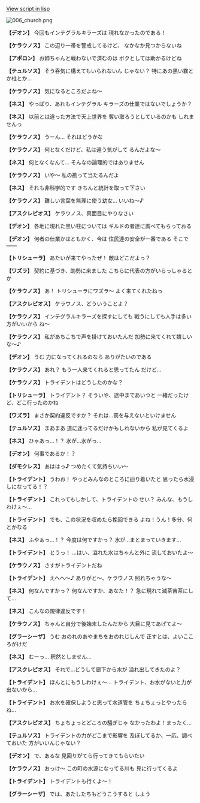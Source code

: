 [View script in lisp](../scripts/210141020.txt)

![006_church.png](../images/backgrounds/006_church.png)

**【デオン】**
今回もインテグラルキラーズは
現れなかったのである！

**【ケラウノス】**
この辺り一帯を警戒してるけど、
なかなか見つからないね

**【アポロン】**
お姉ちゃんと戦わないで済むのは
ボクとしては助かるけどね

**【テュルソス】**
そう呑気に構えてもいられないん
じゃない？
特にあの黒い霧とか柱とか…

**【ケラウノス】**
気になるところだよね～

**【ネス】**
やっぱり、あれもインテグラル
キラーズの仕業ではないでしょうか？

**【ネス】**
以前とは違った方法で天上世界を
奪い取ろうとしているのかも
しれませんっ

**【ケラウノス】**
うーん…
それはどうかな

**【ケラウノス】**
何となくだけど、私は違う気がして
るんだよな～

**【ネス】**
何となくなんて…
そんなの論理的ではありません

**【ケラウノス】**
いや～
私の勘って当たるんだよ

**【ネス】**
それも非科学的です
きちんと統計を取って下さい

**【ケラウノス】**
難しい言葉を無理に使う幼女…
いいね～♪

**【アスクレピオス】**
ケラウノス、真面目にやりなさい

**【デオン】**
各地に現れた黒い柱については
ギルドの者達に調べてもらっておる

**【デオン】**
何者の仕業かはともかく、今は
住民達の安全が一番である
そこで――

**【トリシューラ】**
あたいが来てやったぜ！
敵はどこだよっ？

**【ワズラ】**
契約に基づき、助勢に来ました
こちらに代表の方がいらっしゃるとか

**【ケラウノス】**
あ！
トリシューラにワズラ～
よく来てくれたねっ

**【アスクレピオス】**
ケラウノス、どういうことよ？

**【ケラウノス】**
インテグラルキラーズを探すにしても
戦うにしても人手は多い方がいいから
ね～

**【ケラウノス】**
私があちこちで声を掛けておいたんだ
加勢に来てくれて嬉しいな～♪

**【デオン】**
うむ
力になってくれるのなら
ありがたいのである

**【ケラウノス】**
あれ？
もう一人来てくれると思ってたん
だけど…

**【ケラウノス】**
トライデントはどうしたのかな？

**【トリシューラ】**
トライデント？
そういや、途中まであいつと
一緒だったけど、どこ行ったのかね

**【ワズラ】**
まさか契約違反ですか？
それは…罰を与えないといけません

**【テュルソス】**
まあまあ
道に迷ってるだけかもしれないから
私が見てくるよ

**【ネス】**
ひゃあっ…！？
水が…水がっ…

**【デオン】**
何事であるか！？

**【ダモクレス】**
あははっ♪
つめたくて気持ちいい～

**【トライデント】**
うわお！
やっとみんなのところに辿り着いたと
思ったら水浸しになってる！？

**【トライデント】**
これってもしかして、トライデントの
せい？
みんな、もうしわけぇ～…

**【トライデント】**
でも、この状況を収めたら挽回できる
よね！うん！多分、何とかなる

**【ネス】**
ふやぁっ…！？
今度は何ですかっ？
水が…まとまっていきます…

**【トライデント】**
とうっ！
…はい、溢れた水はちゃんと外に
流しておいたよ～

**【ケラウノス】**
さすがトライデントだね

**【トライデント】**
えへへ～♪
ありがと～、ケラウノス
照れちゃうな～

**【ネス】**
何なんですかっ？
何なんですか、あなた！？
急に現れて滅茶苦茶にして…

**【ネス】**
こんなの規律違反です！

**【ケラウノス】**
ちゃんと自分で後始末したんだから
大目に見てあげてよ～

**【グラーシーザ】**
うむ
おのれのあやまちをおのれじしんで
正すとは、よいこころがけだ

**【ネス】**
むーっ…
釈然としません…

**【アスクレピオス】**
それで…どうして廊下から水が
溢れ出してきたのよ？

**【トライデント】**
ほんとにもうしわけぇ～…
トライデント、お水がないと力が
出ないから…

**【トライデント】**
お水を確保しようと思って水道管を
ちょちょっとやったらね…

**【アスクレピオス】**
ちょちょっとどころの騒ぎじゃ
なかったわよ！まったく…

**【テュルソス】**
トライデントの力がどこまで影響を
及ぼしてるか、一応、調べておいた
方がいいんじゃない？

**【デオン】**
で、あるな
見回りがてら行ってきてもらいたい

**【ケラウノス】**
おっけ～
この町の水源になってる川も
見に行ってくるよ

**【トライデント】**
トライデントも行くよ～！

**【グラーシーザ】**
では、あたしたちもどうこうすると
しよう